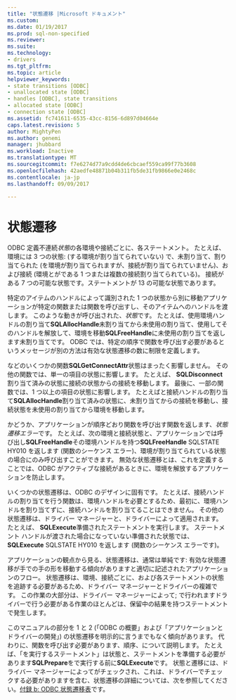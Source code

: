 ```yaml
---
title: "状態遷移 |Microsoft ドキュメント"
ms.custom: 
ms.date: 01/19/2017
ms.prod: sql-non-specified
ms.reviewer: 
ms.suite: 
ms.technology:
- drivers
ms.tgt_pltfrm: 
ms.topic: article
helpviewer_keywords:
- state transitions [ODBC]
- unallocated state [ODBC]
- handles [ODBC], state transitions
- allocated state [ODBC]
- connection state [ODBC]
ms.assetid: fc741611-6535-43cc-8156-6d897d04664e
caps.latest.revision: 5
author: MightyPen
ms.author: genemi
manager: jhubbard
ms.workload: Inactive
ms.translationtype: MT
ms.sourcegitcommit: f7e6274d77a9cdd4de6cbcaef559ca99f77b3608
ms.openlocfilehash: 42aedfe48871b04b311fb5de31fb9866e0e2468c
ms.contentlocale: ja-jp
ms.lasthandoff: 09/09/2017

---
```

# <a name="state-transitions"></a>状態遷移
ODBC 定義不連続*状態*の各環境や接続ごとに、各ステートメント。 たとえば、環境には 3 つの状態: (する環境が割り当てられていない) で、未割り当て、割り当てられた (を環境が割り当てられますが、接続が割り当てられていません)、および接続 (環境とがである 1 つまたは複数の接続割り当てられている)。 接続がある 7 つの可能な状態です。ステートメントが 13 の可能な状態であります。  
  
 特定のアイテムのハンドルによって識別された 1 つの状態から別に移動アプリケーションが特定の関数または関数を呼び出すし、そのアイテムへのハンドルを渡します。 このような動きが呼び出された、*状態*です。 たとえば、使用環境ハンドルの割り当て**SQLAllocHandle**未割り当てから未使用の割り当て、使用してそのハンドルを解放して、環境を移動**SQLFreeHandle**に未使用の割り当てを返します未割り当てです。 ODBC では、特定の順序で関数を呼び出す必要があるというメッセージが別の方法は有効な状態遷移の数に制限を定義します。  
  
 などのいくつかの関数**SQLGetConnectAttr**状態はまったく影響しません。 その他の関数では、単一の項目の状態に影響します。 たとえば、 **SQLDisconnect**割り当て済みの状態に接続の状態からの接続を移動します。 最後に、一部の関数では、1 つ以上の項目の状態に影響します。 たとえばと接続ハンドルの割り当て**SQLAllocHandle**割り当て済みの状態に、未割り当てからの接続を移動し、接続状態を未使用の割り当てから環境を移動します。  
  
 かどうか、アプリケーションが順序どおり関数を呼び出す関数を返します、*状態遷移エラー*です。 たとえば、次の環境と接続状態と、アプリケーションでは呼び出し**SQLFreeHandle**その環境ハンドルを持つ**SQLFreeHandle** SQLSTATE HY010 を返します (関数のシーケンス エラー)、環境が割り当てられている状態の場合にのみ呼び出すことができます。 無効な状態遷移とは、これを定義することでは、ODBC がアクティブな接続があるときに、環境を解放するアプリケーションを防止します。  
  
 いくつかの状態遷移は、ODBC のデザインに固有です。 たとえば、接続ハンドルの割り当てを行う関数は、環境ハンドルを必要とするため、最初に、環境ハンドルを割り当てずに、接続ハンドルを割り当てることはできません。 その他の状態遷移は、ドライバー マネージャーと、ドライバーによって適用されます。 たとえば、 **SQLExecute**準備されたステートメントを実行します。 ステートメント ハンドルが渡された場合になっていない準備された状態では、 **SQLExecute** SQLSTATE HY010 を返します (関数のシーケンス エラーです)。  
  
 アプリケーションの観点から見る、状態遷移は、通常は単純です: 有効な状態遷移が手での手の形を移動する傾向がありますと適切に記述されたアプリケーションのフロー。 状態遷移は、環境、接続ごとに、および各ステートメントの状態を追跡する必要があるため、ドライバー マネージャーとドライバーの複雑です。 この作業の大部分は、ドライバー マネージャーによって; で行われますドライバーで行う必要がある作業のほとんどは、保留中の結果を持つステートメントで発生します。  
  
 このマニュアルの部分を 1 と 2 (「ODBC の概要」および「アプリケーションとドライバーの開発」) の状態遷移を明示的に言うまでもなく傾向があります。 代わりに、関数を呼び出す必要があります、順序、について説明します。 たとえば、「を実行するステートメント」は状態と、ステートメントを準備する必要があります**SQLPrepare**をで実行する前に**SQLExecute**です。 状態と遷移には、ドライバー マネージャーによってがチェックされ、これは、ドライバーでチェックする必要がありますを含む、状態遷移の詳細については、次を参照してください。[付録 b: ODBC 状態遷移表](../../../odbc/reference/appendixes/appendix-b-odbc-state-transition-tables.md)です。

